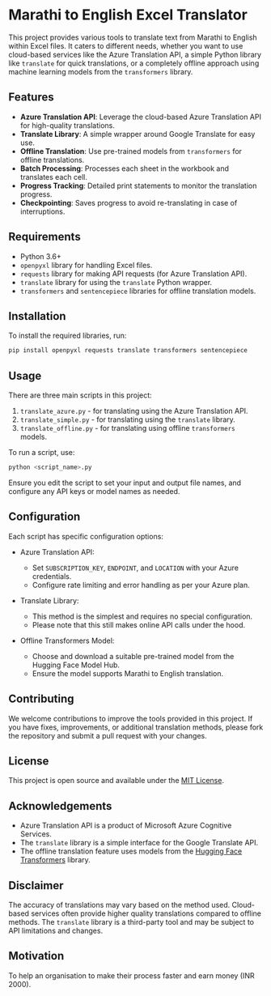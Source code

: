 # Marathi to English Excel Translator

This project provides various tools to translate text from Marathi to English within Excel files. It caters to different needs, whether you want to use cloud-based services like the Azure Translation API, a simple Python library like `translate` for quick translations, or a completely offline approach using machine learning models from the `transformers` library.

## Features

- **Azure Translation API**: Leverage the cloud-based Azure Translation API for high-quality translations.
- **Translate Library**: A simple wrapper around Google Translate for easy use.
- **Offline Translation**: Use pre-trained models from `transformers` for offline translations.
- **Batch Processing**: Processes each sheet in the workbook and translates each cell.
- **Progress Tracking**: Detailed print statements to monitor the translation progress.
- **Checkpointing**: Saves progress to avoid re-translating in case of interruptions.

## Requirements

- Python 3.6+
- `openpyxl` library for handling Excel files.
- `requests` library for making API requests (for Azure Translation API).
- `translate` library for using the `translate` Python wrapper.
- `transformers` and `sentencepiece` libraries for offline translation models.

## Installation

To install the required libraries, run:

```bash
pip install openpyxl requests translate transformers sentencepiece
```

## Usage

There are three main scripts in this project:

1. `translate_azure.py` - for translating using the Azure Translation API.
2. `translate_simple.py` - for translating using the `translate` library.
3. `translate_offline.py` - for translating using offline `transformers` models.

To run a script, use:

```bash
python <script_name>.py
```

Ensure you edit the script to set your input and output file names, and configure any API keys or model names as needed.

## Configuration

Each script has specific configuration options:

- Azure Translation API:
  - Set `SUBSCRIPTION_KEY`, `ENDPOINT`, and `LOCATION` with your Azure credentials.
  - Configure rate limiting and error handling as per your Azure plan.

- Translate Library:
  - This method is the simplest and requires no special configuration.
  - Please note that this still makes online API calls under the hood.

- Offline Transformers Model:
  - Choose and download a suitable pre-trained model from the Hugging Face Model Hub.
  - Ensure the model supports Marathi to English translation.

## Contributing

We welcome contributions to improve the tools provided in this project. If you have fixes, improvements, or additional translation methods, please fork the repository and submit a pull request with your changes.

## License

This project is open source and available under the [MIT License](LICENSE).

## Acknowledgements

- Azure Translation API is a product of Microsoft Azure Cognitive Services.
- The `translate` library is a simple interface for the Google Translate API.
- The offline translation feature uses models from the [Hugging Face Transformers](https://huggingface.co/transformers/) library.

## Disclaimer

The accuracy of translations may vary based on the method used. Cloud-based services often provide higher quality translations compared to offline methods. The `translate` library is a third-party tool and may be subject to API limitations and changes.

## Motivation

To help an organisation to make their process faster and earn money (INR 2000). 